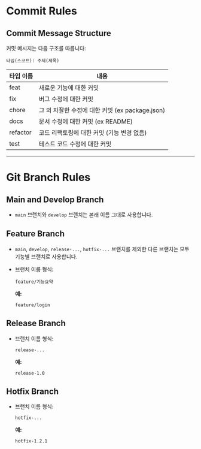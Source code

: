 # Commit Rules

## Commit Message Structure

커밋 메시지는 다음 구조를 따릅니다:

```
타입(스코프): 주제(제목)
```

| 타입 이름  | 내용                                |
|------------|------------------------------------|
| feat       | 새로운 기능에 대한 커밋              |
| fix        | 버그 수정에 대한 커밋               |
| chore      | 그 외 자잘한 수정에 대한 커밋 (ex package.json)  |
| docs       | 문서 수정에 대한 커밋 (ex README)              |
| refactor   | 코드 리팩토링에 대한 커밋 (기능 변경 없음)          |
| test       | 테스트 코드 수정에 대한 커밋        |

---

# Git Branch Rules

## Main and Develop Branch
- `main` 브랜치와 `develop` 브랜치는 본래 이름 그대로 사용합니다.

## Feature Branch
- `main`, `develop`, `release-...`, `hotfix-...` 브랜치를 제외한 다른 브랜치는 모두 기능별 브랜치로 사용합니다.
- 브랜치 이름 형식:
  ```
  feature/기능요약
  ```
  
  **예:**
  ```
  feature/login
  ```

## Release Branch
- 브랜치 이름 형식:
  ```
  release-...
  ```

  **예:**
  ```
  release-1.0
  ```

## Hotfix Branch
- 브랜치 이름 형식:
  ```
  hotfix-...
  ```

  **예:**
  ```
  hotfix-1.2.1
  ```
